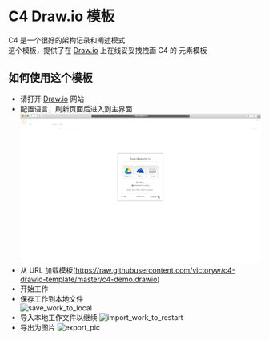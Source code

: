 # C4 Draw.io 模板
C4 是一个很好的架构记录和阐述模式  
这个模板，提供了在  [Draw.io](https://app.diagrams.net/) 上在线妥妥拽拽画 C4 的 元素模板
## 如何使用这个模板
* 请打开 [Draw.io](https://app.diagrams.net/) 网站
* 配置语言，刷新页面后进入到主界面  
  ![select_language](pic/select_language.gif)
* 从 URL 加载模板(https://raw.githubusercontent.com/victoryw/c4-drawio-template/master/c4-demo.drawio)
* 开始工作
* 保存工作到本地文件  
  ![save_work_to_local](pic/save_work_to_local.gif)
* 导入本地工作文件以继续
  ![import_work_to_restart](pic/import_work_to_restart.gif)
* 导出为图片
  ![export_pic](pic/export_work_to_pic.gif)